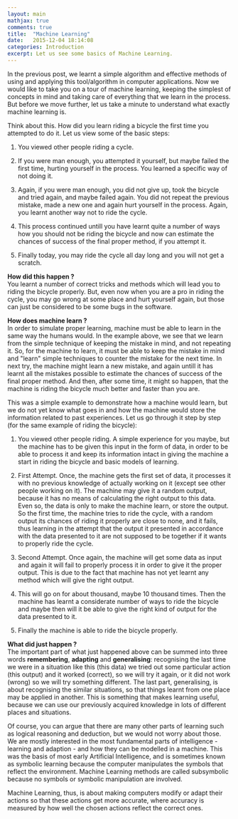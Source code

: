 ```yaml
---
layout: main
mathjax: true
comments: true
title:  "Machine Learning"
date:   2015-12-04 18:14:08
categories: Introduction
excerpt: Let us see some basics of Machine Learning.
---
```


In the previous post, we learnt a simple algorithm and effective methods of using and applying this tool/algorithm in computer applications. Now we would like to take you on a tour of machine learning, keeping the simplest of concepts in mind and taking care of everything that we learn in the process. But before we move further, let us take a minute to understand what exactly machine learning is.

Think about this. How did you learn riding a bicycle the first time you attempted to do it. Let us view some of the basic steps:

1.	You viewed other people riding a cycle.

2.	If you were man enough, you attempted it yourself, but maybe failed the first time, hurting yourself in the process. You learned a specific way of not doing it.

3.	Again, if you were man enough, you did not give up, took the bicycle and tried again, and maybe failed again. You did not repeat the previous mistake, made a new one and again hurt yourself in the process. Again, you learnt another way not to ride the cycle.

4. This process continued untill you have learnt quite a number of ways how you should not be riding the bicycle and now can estimate the chances of success of the final proper method, if you attempt it.

5. Finally today, you may ride the cycle all day long and you will not get a scratch.

<strong>How did this happen ?</strong> <br>You learnt a number of correct tricks and methods which will lead you to riding the bicycle properly. But, even now when you are a pro in riding the cycle, you may go wrong at some place and hurt yourself again, but those can just be considered to be some bugs in the software.


<strong>How does machine learn ?</strong><br>
In order to simulate proper learning, machine must be able to learn in the same way the humans would. In the example above, we see that we learn from the simple technique of keeping the mistake in mind, and not repeating it. So, for the machine to learn, it must be able to keep the mistake in mind and "learn" simple techniques to counter the mistake for the next time. In next try, the machine might learn a new mistake, and again untill it has learnt all the mistakes possible to estimate the chances of success of the final proper method. And then, after some time, it might so happen, that the machine is riding the bicycle much better and faster than you are.

This was a simple example to demonstrate how a machine would learn, but we do not yet know what goes in and how the machine would store the information related to past experiences. Let us go through it step by step (for the same example of riding the bicycle):

1.	You viewed other people riding. A simple experience for you maybe, but the machine has to be given this input in the form of data, in order to be able to process it and keep its information intact in giving the machine a start in riding the bicycle and basic models of learning.

2.	First Attempt. Once, the machine gets the first set of data, it processes it with no previous knowledge of actually working on it (except see other people working on it). The machine may give it a random output, because it has no means of calculating the right output to this data. Even so, the data is only to make the machine learn, or store the output. So the first time, the machine tries to ride the cycle, with a random output its chances of riding it properly are close to none, and it fails, thus learning in the attempt that the output it presented in accordance with the data presented to it are not supposed to be together if it wants to properly ride the cycle.

3.	Second Attempt. Once again, the machine will get some data as input and again it will fail to properly process it in order to give it the proper output. This is due to the fact that machine has not yet learnt any method which will give the right output.

4.	This will go on for about thousand, maybe 10 thousand times. Then the machine has learnt a considerate number of ways to ride the bicycle and maybe then will it be able to give the right kind of output for the data presented to it.

5. Finally the machine is able to ride the bicycle properly.

<strong>What did just happen ?</strong><br>
The important part of what just happened above can be summed into three words <strong>remembering</strong>, <strong>adapting</strong> and <strong>generalising</strong>: recognising the last time we were in a situation like this (this data) we tried out some particular action (this output) and it worked (correct), so we will try it again, or it did not work (wrong) so we will try something different. The last part, generalising, is about recognising the similar situations, so that things learnt from one place may be applied in another. This is something that makes learning useful, because we can use our previously acquired knowledge in lots of different places and situations.

Of course, you can argue that there are many other parts of learning such as logical reasoning and deduction, but we would not worry about those. We are mostly interested in the most fundamental parts of intelligence - learning and adaption - and how they can be modelled in a machine. This was the basis of most early Artificial Intelligence, and is sometimes known as symbolic learning because the computer manipulates the symbols that reflect the environment. Machine Learning methods are called subsymbolic because no symbols or symbolic manipulation are involved.

Machine Learning, thus, is about making computers modify or adapt their actions so that these actions get more accurate, where accuracy is measured by how well the chosen actions reflect the correct ones.

